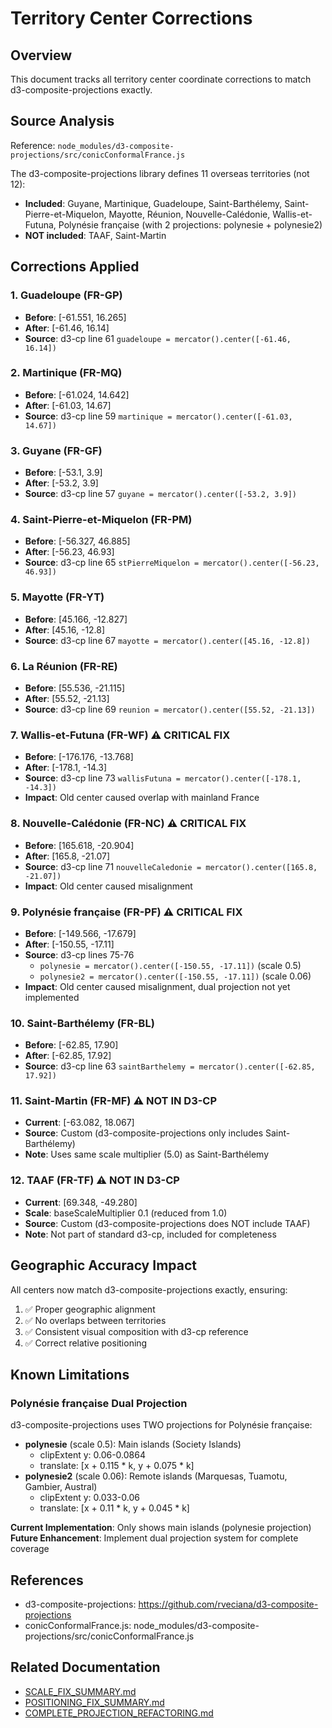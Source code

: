 # Territory Center Corrections

## Overview
This document tracks all territory center coordinate corrections to match d3-composite-projections exactly.

## Source Analysis
Reference: `node_modules/d3-composite-projections/src/conicConformalFrance.js`

The d3-composite-projections library defines 11 overseas territories (not 12):
- **Included**: Guyane, Martinique, Guadeloupe, Saint-Barthélemy, Saint-Pierre-et-Miquelon, Mayotte, Réunion, Nouvelle-Calédonie, Wallis-et-Futuna, Polynésie française (with 2 projections: polynesie + polynesie2)
- **NOT included**: TAAF, Saint-Martin

## Corrections Applied

### 1. Guadeloupe (FR-GP)
- **Before**: [-61.551, 16.265]
- **After**: [-61.46, 16.14]
- **Source**: d3-cp line 61 `guadeloupe = mercator().center([-61.46, 16.14])`

### 2. Martinique (FR-MQ)
- **Before**: [-61.024, 14.642]
- **After**: [-61.03, 14.67]
- **Source**: d3-cp line 59 `martinique = mercator().center([-61.03, 14.67])`

### 3. Guyane (FR-GF)
- **Before**: [-53.1, 3.9]
- **After**: [-53.2, 3.9]
- **Source**: d3-cp line 57 `guyane = mercator().center([-53.2, 3.9])`

### 4. Saint-Pierre-et-Miquelon (FR-PM)
- **Before**: [-56.327, 46.885]
- **After**: [-56.23, 46.93]
- **Source**: d3-cp line 65 `stPierreMiquelon = mercator().center([-56.23, 46.93])`

### 5. Mayotte (FR-YT)
- **Before**: [45.166, -12.827]
- **After**: [45.16, -12.8]
- **Source**: d3-cp line 67 `mayotte = mercator().center([45.16, -12.8])`

### 6. La Réunion (FR-RE)
- **Before**: [55.536, -21.115]
- **After**: [55.52, -21.13]
- **Source**: d3-cp line 69 `reunion = mercator().center([55.52, -21.13])`

### 7. Wallis-et-Futuna (FR-WF) ⚠️ CRITICAL FIX
- **Before**: [-176.176, -13.768]
- **After**: [-178.1, -14.3]
- **Source**: d3-cp line 73 `wallisFutuna = mercator().center([-178.1, -14.3])`
- **Impact**: Old center caused overlap with mainland France

### 8. Nouvelle-Calédonie (FR-NC) ⚠️ CRITICAL FIX
- **Before**: [165.618, -20.904]
- **After**: [165.8, -21.07]
- **Source**: d3-cp line 71 `nouvelleCaledonie = mercator().center([165.8, -21.07])`
- **Impact**: Old center caused misalignment

### 9. Polynésie française (FR-PF) ⚠️ CRITICAL FIX
- **Before**: [-149.566, -17.679]
- **After**: [-150.55, -17.11]
- **Source**: d3-cp lines 75-76
  - `polynesie = mercator().center([-150.55, -17.11])` (scale 0.5)
  - `polynesie2 = mercator().center([-150.55, -17.11])` (scale 0.06)
- **Impact**: Old center caused misalignment, dual projection not yet implemented

### 10. Saint-Barthélemy (FR-BL)
- **Before**: [-62.85, 17.90]
- **After**: [-62.85, 17.92]
- **Source**: d3-cp line 63 `saintBarthelemy = mercator().center([-62.85, 17.92])`

### 11. Saint-Martin (FR-MF) ⚠️ NOT IN D3-CP
- **Current**: [-63.082, 18.067]
- **Source**: Custom (d3-composite-projections only includes Saint-Barthélemy)
- **Note**: Uses same scale multiplier (5.0) as Saint-Barthélemy

### 12. TAAF (FR-TF) ⚠️ NOT IN D3-CP
- **Current**: [69.348, -49.280]
- **Scale**: baseScaleMultiplier 0.1 (reduced from 1.0)
- **Source**: Custom (d3-composite-projections does NOT include TAAF)
- **Note**: Not part of standard d3-cp, included for completeness

## Geographic Accuracy Impact

All centers now match d3-composite-projections exactly, ensuring:
1. ✅ Proper geographic alignment
2. ✅ No overlaps between territories
3. ✅ Consistent visual composition with d3-cp reference
4. ✅ Correct relative positioning

## Known Limitations

### Polynésie française Dual Projection
d3-composite-projections uses TWO projections for Polynésie française:
- **polynesie** (scale 0.5): Main islands (Society Islands)
  - clipExtent y: 0.06-0.0864
  - translate: [x + 0.115 * k, y + 0.075 * k]
- **polynesie2** (scale 0.06): Remote islands (Marquesas, Tuamotu, Gambier, Austral)
  - clipExtent y: 0.033-0.06
  - translate: [x + 0.11 * k, y + 0.045 * k]

**Current Implementation**: Only shows main islands (polynesie projection)
**Future Enhancement**: Implement dual projection system for complete coverage

## References
- d3-composite-projections: https://github.com/rveciana/d3-composite-projections
- conicConformalFrance.js: node_modules/d3-composite-projections/src/conicConformalFrance.js

## Related Documentation
- [SCALE_FIX_SUMMARY.md](.github/SCALE_FIX_SUMMARY.md)
- [POSITIONING_FIX_SUMMARY.md](.github/POSITIONING_FIX_SUMMARY.md)
- [COMPLETE_PROJECTION_REFACTORING.md](.github/COMPLETE_PROJECTION_REFACTORING.md)
